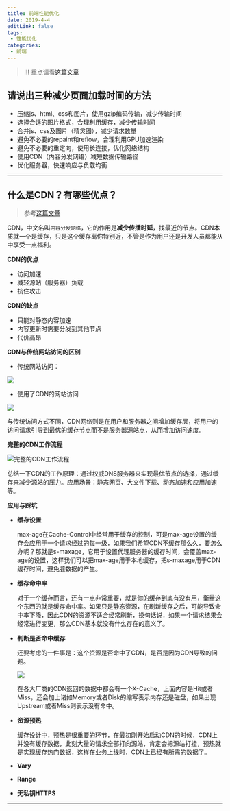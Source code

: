 ```yaml
---
title: 前端性能优化
date: 2019-4-4
editLink: false
tags:
 - 性能优化
categories:
 - 前端
---
```


> !!! 重点请看[这篇文章](https://csspod.com/frontend-performance-best-practices/#server-ajax-get)

## 请说出三种减少页面加载时间的方法

- 压缩js、html、css和图片，使用gzip编码传输，减少传输时间
- 选择合适的图片格式，合理利用缓存，减少传输时间
- 合并js、css及图片（精灵图），减少请求数量
- 避免不必要的repaint和reflow，合理利用GPU加速渲染
- 避免不必要的重定向，使用长连接，优化网络结构
- 使用CDN（内容分发网络）减短数据传输路径
- 优化服务器，快速响应与负载均衡

-------

## 什么是CDN？有哪些优点？

> 参考[这篇文章](https://zhuanlan.zhihu.com/p/39028766)

CDN，中文名叫`内容分发网络`，它的作用是**减少传播时延**，找最近的节点。CDN本质就一个是缓存，只是这个缓存离你特别近，不管是作为用户还是开发人员都能从中享受一点福利。

**CDN的优点**

- 访问加速
- 减轻源站（服务器）负载
- 抗住攻击

**CDN的缺点**

- 只能对静态内容加速
- 内容更新时需要分发到其他节点
- 代价高昂

**CDN与传统网站访问的区别**

- 传统网站访问：

![](https://pic4.zhimg.com/80/f9708de32d641358e47edc96307775d5_hd.jpg)

- 使用了CDN的网站访问

![](https://pic1.zhimg.com/80/79c1abc468349073fb433d0949423717_hd.jpg)

与传统访问方式不同，CDN网络则是在用户和服务器之间增加缓存层，将用户的访问请求引导到最优的缓存节点而不是服务器源站点，从而增加访问速度。

**完整的CDN工作流程**

![完整的CDN工作流程](https://pic2.zhimg.com/80/049b124feb55100ff2f147b768ad4c8b_hd.jpg)

总结一下CDN的工作原理：通过权威DNS服务器来实现最优节点的选择，通过缓存来减少源站的压力。应用场景：静态网页、大文件下载、动态加速和应用加速等。

**应用与踩坑**

- **缓存设置**

  max-age在Cache-Control中经常用于缓存的控制，可是max-age设置的缓存会应用于一个请求经过的每一级，如果我们希望CDN不缓存那么久，要怎么办呢？那就是s-maxage，它用于设置代理服务器的缓存时间，会覆盖max-age的设置，这样我们可以把max-age用于本地缓存，把s-maxage用于CDN缓存时间，避免脏数据的产生。

- **缓存命中率**

  对于一个缓存而言，还有一点非常重要，就是你的缓存到底有没有用，衡量这个东西的就是缓存命中率。如果只是静态资源，在刷新缓存之后，可能导致命中率下降，因此CDN的资源不适合经常刷新，换句话说，如果一个请求结果会经常进行变更，那么CDN基本就没有什么存在的意义了。

- **判断是否命中缓存**

  还要考虑的一件事是：这个资源是否命中了CDN，是否是因为CDN导致的问题。

  ![](https://pic2.zhimg.com/80/v2-fdc8fbb56b81bf28a26bc03f289225a1_hd.jpg)

  在各大厂商的CDN返回的数据中都会有一个X-Cache，上面内容是Hit或者Miss，还会加上诸如Memory或者Disk的缩写表示内存还是磁盘，如果出现Upstream或者Miss则表示没有命中。

- **资源预热**

  缓存设计中，预热是很重要的环节，在最初刚开始启动CDN的时候，CDN上并没有缓存数据，此刻大量的请求全部打向源站，肯定会把源站打挂，预热就是实现缓存热门数据，这样在业务上线时，CDN上已经有所需的数据了。

- **Vary**
- **Range**
- **无私钥HTTPS**

-------
